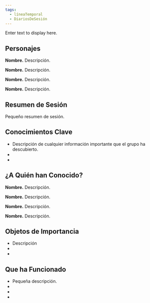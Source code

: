 ```yaml
---
tags:
  - líneaTemporal
  - DiariosDeSesión
---
```

<div
  class='ob-timelines'
  data-date='144-43-49-00'
  data-title='dd-mm-yyy desc'
  data-class='orange'
  data-img = '\z_Assets\ImagePlaceholder.png'
  data-type='range'
  data-end="2000-10-20-00">
  Enter text to display here.
</div>

## Personajes
 
**Nombre.** Descripción. 
 
**Nombre.** Descripción. 
 
**Nombre.** Descripción. 
 
**Nombre.** Descripción. 
 
## Resumen de Sesión
 
Pequeño resumen de sesión.

## Conocimientos Clave

- Descripción de cualquier información importante que el grupo ha descubierto.
- 
- 
 
## ¿A Quién han Conocido?
 
**Nombre.** Descripción. 
 
**Nombre.** Descripción. 
 
**Nombre.** Descripción. 
 
**Nombre.** Descripción. 
 
## Objetos de Importancia
 
- Descripción
- 
- 

## Que ha Funcionado 
 
- Pequeña descripción.
- 
- 
- 
